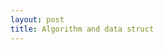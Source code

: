 ```yaml
---
layout: post
title: Algorithm and data struct
---
```

<script src="https://d3js.org/d3.v7.min.js"></script>

<script>
document.addEventListener("DOMContentLoaded", function() {
  var nodes = [
    { id: 'A', x: 50, y: 50, size: 8 },
    { id: 'B', x: 150, y: 50, size: 8 },
    { id: 'C', x: 100, y: 100, size: 8 },
    { id: 'D', x: 50, y: 150, size: 8 }
  ];

  var links = [
    { source: 'A', target: 'B' },
    { source: 'B', target: 'C' },
    { source: 'C', target: 'A' },
    { source: 'D', target: 'A' }
  ];

  // Creating a map for node id's to nodes for quick lookup
  var nodeById = nodes.reduce(function(map, node) {
    map[node.id] = node;
    return map;
  }, {});

  // Replacing string references in links with actual node objects
  links.forEach(function(link) {
    link.source = nodeById[link.source];
    link.target = nodeById[link.target];
  });

  var svg = d3.select('#graph');

  // Defining arrowheads (if needed)
  svg.append('defs').append('marker')
    .attr('id', 'arrowhead')
    .attr('viewBox', '-0 -5 10 10')
    .attr('refX', 13)
    .attr('refY', 0)
    .attr('orient', 'auto')
    .attr('markerWidth', 5)
    .attr('markerHeight', 5)
    .attr('xoverflow', 'visible')
    .append('svg:path')
    .attr('d', 'M 0,-5 L 10 ,0 L 0,5')
    .attr('fill', '#808080')
    .style('stroke','none');

  // Creating links
  var link = svg.selectAll('line')
    .data(links)
    .enter().append('line')
    .attr('stroke', '#999')
    .attr('stroke-width', '2')
    .attr('marker-end', 'url(#arrowhead)'); // If you want arrowheads

  // Creating nodes
  var node = svg.selectAll('circle')
    .data(nodes)
    .enter().append('circle')
    .attr('r', function(d) { return d.size; })
    // fill color
    .attr('fill', '#808080')

  // Creating labels
  var text = svg.selectAll('text')
    .data(nodes)
    .enter().append('text')
    .attr('dy', -15)
    .attr('text-anchor', 'middle')
    .text(function(d) { return d.id; });

  // Applying force simulation if needed
  // var simulation = d3.forceSimulation(nodes)
  //   .force('link', d3.forceLink(links).id(function(d) { return d.id; }))
  //   .force('charge', d3.forceManyBody())
  //   .force('center', d3.forceCenter(svg.attr('width') / 2, svg.attr('height') / 2));

  // simulation.on('tick', ticked);

  // function ticked() {
  //   link
  //     .attr('x1', function(d) { return d.source.x; })
  //     .attr('y1', function(d) { return d.source.y; })
  //     .attr('x2', function(d) { return d.target.x; })
  //     .attr('y2', function(d) { return d.target.y; });

  //   node
  //     .attr('cx', function(d) { return d.x; })
  //     .attr('cy', function(d) { return d.y; });

  //   text
  //     .attr('x', function(d) { return d.x; })
  //     .attr('y', function(d) { return d.y; });
  // }

  // Drag and drop functionality
  function dragstarted(event, d) {
    d3.select(this).raise().classed('active', true);
  }

  function dragged(event, d) {
    d.x = event.x;
    d.y = event.y;
    d3.select(this).attr('cx', d.x).attr('cy', d.y);
    updateLinkPositions();
    updateTextPositions();
  }

  function dragended(event, d) {
    d3.select(this).classed('active', false);
  }

  function updateLinkPositions() {
    link
      .attr('x1', function(l) { return l.source.x; })
      .attr('y1', function(l) { return l.source.y; })
      .attr('x2', function(l) { return l.target.x; })
      .attr('y2', function(l) { return l.target.y; });
  }

  function updateTextPositions() {
    text
      .attr('x', function(d) { return d.x; })
      .attr('y', function(d) { return d.y - 15; });
  }

  // Initialize node positions
  node.attr('cx', function(d) { return d.x; })
      .attr('cy', function(d) { return d.y; });

  // Initialize text positions
  text.attr('x', function(d) { return d.x; })
      .attr('y', function(d) { return d.y - 15; });

  // Initialize link positions
  updateLinkPositions();

  // Enable drag functionality
  node.call(d3.drag()
    .on('start', dragstarted)
    .on('drag', dragged)
    .on('end', dragended));
});
</script>

<svg id="graph" width="400" height="200"></svg>